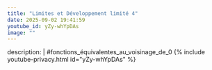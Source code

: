 ```yaml
---
title: "Limites et Développement limité 4"
date: 2025-09-02 19:41:59 
youtube_id: yZy-whYpDAs
image: ""
---
```

description: |
  #fonctions_équivalentes_au_voisinage_de_0
{% include youtube-privacy.html id="yZy-whYpDAs" %}
